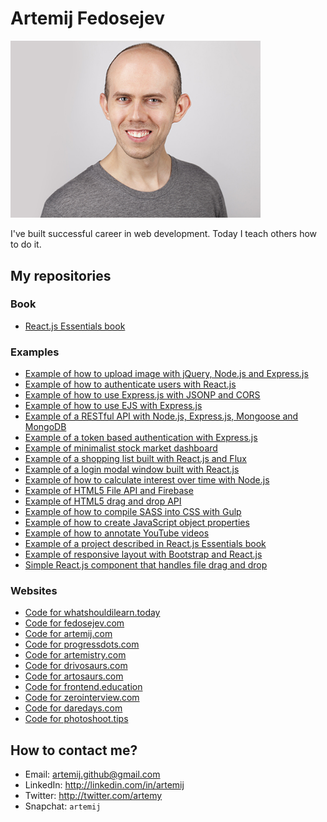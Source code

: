 # Artemij Fedosejev

<img src="artemij_fedosejev.jpg" width="400" />

I've built successful career in web development. Today I teach others how to do it.

## My repositories

### Book

+ [React.js Essentials book](https://github.com/fedosejev/react-essentials)

### Examples
+ [Example of how to upload image with jQuery, Node.js and Express.js](https://github.com/fedosejev/upload-image-with-jquery-and-express)
+ [Example of how to authenticate users with React.js](https://github.com/fedosejev/user-authentication-with-react)
+ [Example of how to use Express.js with JSONP and CORS](https://github.com/fedosejev/express-jsonp-cors)
+ [Example of how to use EJS with Express.js](https://github.com/fedosejev/express-ejs)
+ [Example of a RESTful API with Node.js, Express.js, Mongoose and MongoDB](https://github.com/fedosejev/restful-api-express-mongoose)
+ [Example of a token based authentication with Express.js](https://github.com/fedosejev/express-api-token-authentication)
+ [Example of minimalist stock market dashboard](https://github.com/fedosejev/stock-market-dashboard)
+ [Example of a shopping list built with React.js and Flux](https://github.com/fedosejev/shopping-list-react)
+ [Example of a login modal window built with React.js](https://github.com/fedosejev/modal-window-react)
+ [Example of how to calculate interest over time with Node.js](https://github.com/fedosejev/growth-of-a-dollar-over-time)
+ [Example of HTML5 File API and Firebase](https://github.com/fedosejev/html5-file-drag-and-drop-firebase)
+ [Example of HTML5 drag and drop API](https://github.com/fedosejev/html5-drag-and-drop)
+ [Example of how to compile SASS into CSS with Gulp](https://github.com/fedosejev/compile-sass-with-gulp)
+ [Example of how to create JavaScript object properties](https://github.com/fedosejev/javascript-object-properties)
+ [Example of how to annotate YouTube videos](https://github.com/fedosejev/youtube-annotation)
+ [Example of a project described in React.js Essentials book](https://github.com/fedosejev/react-essentials-project)
+ [Example of responsive layout with Bootstrap and React.js](https://github.com/fedosejev/react-bootstrap-layout)
+ [Simple React.js component that handles file drag and drop](https://github.com/fedosejev/react-file-drag-and-drop)

### Websites

+ [Code for whatshouldilearn.today](https://github.com/fedosejev/whatshouldilearn.today)
+ [Code for fedosejev.com](https://github.com/fedosejev/fedosejev.com)
+ [Code for artemij.com](https://github.com/fedosejev/artemij.com)
+ [Code for progressdots.com](https://github.com/fedosejev/progressdots.com)
+ [Code for artemistry.com](https://github.com/fedosejev/artemistry.com)
+ [Code for drivosaurs.com](https://github.com/fedosejev/drivosaurs.com)
+ [Code for artosaurs.com](https://github.com/fedosejev/artosaurs.com)
+ [Code for frontend.education](https://github.com/fedosejev/frontend.education)
+ [Code for zerointerview.com](https://github.com/fedosejev/zerointerview.com)
+ [Code for daredays.com](https://github.com/fedosejev/daredays.com)
+ [Code for photoshoot.tips](https://github.com/fedosejev/photoshoot.tips)

## How to contact me?

+ Email: artemij.github@gmail.com
+ LinkedIn: http://linkedin.com/in/artemij
+ Twitter: http://twitter.com/artemy
+ Snapchat: `artemij`
